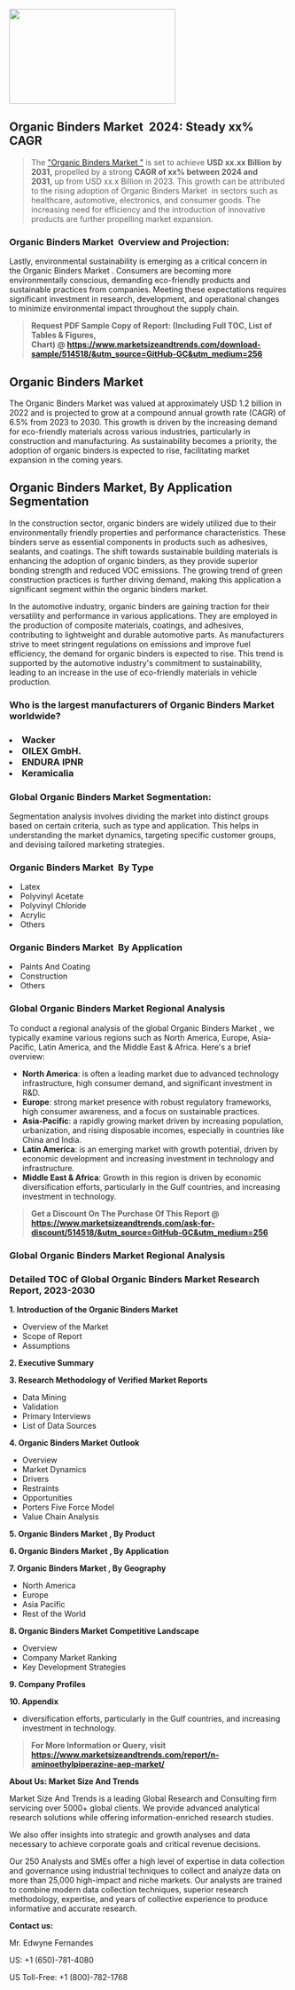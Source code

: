 <p><img class="alignnone size-medium wp-image-20088" src="https://ffe5etoiles.com/wp-content/uploads/2024/12/MST1-300x171.png" alt="" width="300" height="171" /></p><h2 id="ember46" class="ember-view reader-text-block__heading-2">Organic Binders Market &nbsp;2024: Steady&nbsp;xx% CAGR</h2><blockquote id="ember47" class="ember-view reader-text-block__blockquote">The&nbsp;<a class="app-aware-link " href="https://www.marketsizeandtrends.com/download-sample/514518/&utm_source=GitHub-GC&utm_medium=256" target="_blank" data-test-app-aware-link="">"Organic Binders Market "</a>&nbsp;is set to achieve&nbsp;<strong>USD&nbsp;xx.xx&nbsp;Billion by 2031,</strong>&nbsp;propelled by a strong&nbsp;<strong>CAGR of&nbsp;xx% between 2024 and 2031,</strong>&nbsp;up from USD xx.x Billion in 2023. This growth can be attributed to the rising adoption of&nbsp;Organic Binders Market &nbsp;in sectors such as healthcare, automotive, electronics, and consumer goods. The increasing need for efficiency and the introduction of innovative products are further propelling market expansion.</blockquote><h3 id="ember48" class="ember-view reader-text-block__heading-3">Organic Binders Market &nbsp;Overview and Projection:</h3><p id="ember49" class="ember-view reader-text-block__paragraph">Lastly, environmental sustainability is emerging as a critical concern in the&nbsp;Organic Binders Market . Consumers are becoming more environmentally conscious, demanding eco-friendly products and sustainable practices from companies. Meeting these expectations requires significant investment in research, development, and operational changes to minimize environmental impact throughout the supply chain.</p><blockquote id="ember50" class="ember-view reader-text-block__blockquote"><strong>Request PDF Sample Copy of Report: (Including Full TOC, List of Tables &amp; Figures, Chart)&nbsp;@&nbsp;<strong><a href="https://www.marketsizeandtrends.com/download-sample/514518/&utm_source=GitHub-GC&utm_medium=256" target="_blank">https://www.marketsizeandtrends.com/download-sample/514518/&utm_source=GitHub-GC&utm_medium=256</a></strong></strong></blockquote><h3 class=""> <h2>Organic Binders Market</h2><p>The Organic Binders Market was valued at approximately USD 1.2 billion in 2022 and is projected to grow at a compound annual growth rate (CAGR) of 6.5% from 2023 to 2030. This growth is driven by the increasing demand for eco-friendly materials across various industries, particularly in construction and manufacturing. As sustainability becomes a priority, the adoption of organic binders is expected to rise, facilitating market expansion in the coming years.</p><h2>Organic Binders Market, By Application Segmentation</h2><p>In the construction sector, organic binders are widely utilized due to their environmentally friendly properties and performance characteristics. These binders serve as essential components in products such as adhesives, sealants, and coatings. The shift towards sustainable building materials is enhancing the adoption of organic binders, as they provide superior bonding strength and reduced VOC emissions. The growing trend of green construction practices is further driving demand, making this application a significant segment within the organic binders market.</p><p>In the automotive industry, organic binders are gaining traction for their versatility and performance in various applications. They are employed in the production of composite materials, coatings, and adhesives, contributing to lightweight and durable automotive parts. As manufacturers strive to meet stringent regulations on emissions and improve fuel efficiency, the demand for organic binders is expected to rise. This trend is supported by the automotive industry's commitment to sustainability, leading to an increase in the use of eco-friendly materials in vehicle production.</p></h3><h3 id="" class="">Who is the largest manufacturers of&nbsp;Organic Binders Market worldwide?</h3><h3 class=""></Li><Li>Wacker</Li><Li> OILEX GmbH.</Li><Li> ENDURA IPNR</Li><Li> Keramicalia</h3><h3 id="ember53" class="ember-view reader-text-block__heading-3">Global&nbsp;Organic Binders Market Segmentation:</h3><p id="ember54" class="ember-view reader-text-block__paragraph">Segmentation analysis involves dividing the market into distinct groups based on certain criteria, such as type and application. This helps in understanding the market dynamics, targeting specific customer groups, and devising tailored marketing strategies.</p><h3 id="" class="">Organic Binders Market &nbsp;By Type</h3><p></Li><Li>Latex</Li><Li> Polyvinyl Acetate</Li><Li> Polyvinyl Chloride</Li><Li> Acrylic</Li><Li> Others</p><h3 id="" class="">Organic Binders Market &nbsp;By Application</h3><p class=""></Li><Li>Paints And Coating</Li><Li> Construction</Li><Li> Others</p><h3 id="ember62" class="ember-view reader-text-block__heading-3">Global Organic Binders Market Regional Analysis</h3><p id="ember63" class="ember-view reader-text-block__paragraph">To conduct a regional analysis of the global Organic Binders Market , we typically examine various regions such as North America, Europe, Asia-Pacific, Latin America, and the Middle East &amp; Africa. Here's a brief overview:</p><ul><li><strong>North America</strong>: is often a leading market due to advanced technology infrastructure, high consumer demand, and significant investment in R&amp;D.</li><li><strong>Europe</strong>: strong market presence with robust regulatory frameworks, high consumer awareness, and a focus on sustainable practices.</li><li><strong>Asia-Pacific</strong>: a rapidly growing market driven by increasing population, urbanization, and rising disposable incomes, especially in countries like China and India.</li><li><strong>Latin America</strong>: is an emerging market with growth potential, driven by economic development and increasing investment in technology and infrastructure.</li><li><strong>Middle East &amp; Africa</strong>: Growth in this region is driven by economic diversification efforts, particularly in the Gulf countries, and increasing investment in technology.</li></ul><blockquote id="ember61" class="ember-view reader-text-block__blockquote"><strong>Get a Discount On The Purchase Of This Report @ <strong><a href="https://html-cleaner.com/" target="">https://www.marketsizeandtrends.com/ask-for-discount/514518/&utm_source=GitHub-GC&utm_medium=256</a></strong></strong></blockquote><h3 id="ember62" class="ember-view reader-text-block__heading-3">Global Organic Binders Market Regional Analysis</h3><h3 id="" class="">Detailed TOC of Global Organic Binders Market Research Report, 2023-2030</h3><p id="" class=""><strong>1. Introduction of the Organic Binders Market </strong></p><ul><li>Overview of the Market</li><li>Scope of Report</li><li>Assumptions</li></ul><p id="" class=""><strong>2. Executive Summary</strong></p><p id="" class=""><strong>3. Research Methodology of Verified Market Reports</strong></p><ul><li>Data Mining</li><li>Validation</li><li>Primary Interviews</li><li>List of Data Sources</li></ul><p id="" class=""><strong>4. Organic Binders Market Outlook</strong></p><ul><li>Overview</li><li>Market Dynamics</li><li>Drivers</li><li>Restraints</li><li>Opportunities</li><li>Porters Five Force Model</li><li>Value Chain Analysis</li></ul><p id="" class=""><strong>5. Organic Binders Market , By Product</strong></p><p id="" class=""><strong>6. Organic Binders Market , By Application</strong></p><p id="" class=""><strong>7. Organic Binders Market , By Geography</strong></p><ul><li>North America</li><li>Europe</li><li>Asia Pacific</li><li>Rest of the World</li></ul><p id="" class=""><strong>8. Organic Binders Market Competitive Landscape</strong></p><ul><li>Overview</li><li>Company Market Ranking</li><li>Key Development Strategies</li></ul><p id="" class=""><strong>9. Company Profiles</strong></p><p id="" class=""><strong>10. Appendix</strong></p><ul><li>diversification efforts, particularly in the Gulf countries, and increasing investment in technology.</li></ul><blockquote id="ember65" class="ember-view reader-text-block__blockquote"><strong>For More Information or Query, visit <strong><strong><a href="https://html-cleaner.com/" target="">https://www.marketsizeandtrends.com/report/n-aminoethylpiperazine-aep-market/</a></strong></strong></strong></blockquote><p id="" class=""><strong>About Us: Market Size And Trends</strong></p><p id="" class="">Market Size And Trends is a leading Global Research and Consulting firm servicing over 5000+ global clients. We provide advanced analytical research solutions while offering information-enriched research studies.</p><p id="" class="">We also offer insights into strategic and growth analyses and data necessary to achieve corporate goals and critical revenue decisions.</p><p id="" class="">Our 250 Analysts and SMEs offer a high level of expertise in data collection and governance using industrial techniques to collect and analyze data on more than 25,000 high-impact and niche markets. Our analysts are trained to combine modern data collection techniques, superior research methodology, expertise, and years of collective experience to produce informative and accurate research.</p><p id="" class=""><strong>Contact us:</strong></p><p id="" class="">Mr. Edwyne Fernandes</p><p id="" class="">US: +1 (650)-781-4080</p><p id="" class="">US Toll-Free: +1 (800)-782-1768</p>
